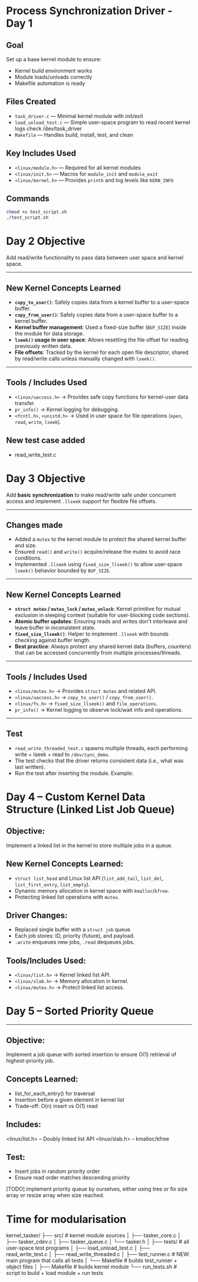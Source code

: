 # Process Synchronization Driver - Day 1

## Goal
Set up a base kernel module to ensure:
- Kernel build environment works
- Module loads/unloads correctly
- Makefile automation is ready

## Files Created
- `task_driver.c` — Minimal kernel module with init/exit
- `load_unload_test.c` — Simple user-space program to read recent kernel logs check /dev/task_driver
- `Makefile` — Handles build, install, test, and clean

## Key Includes Used
- `<linux/module.h>` — Required for all kernel modules
- `<linux/init.h>` — Macros for `module_init` and `module_exit`
- `<linux/kernel.h>` — Provides `printk` and log levels like `KERN_INFO`

## Commands
```bash
chmod +x test_script.sh
./test_script.sh
```


# Day 2 Objective
Add read/write functionality to pass data between user space and kernel space.

---

## New Kernel Concepts Learned

- **`copy_to_user()`**: Safely copies data from a kernel buffer to a user-space buffer.
- **`copy_from_user()`**: Safely copies data from a user-space buffer to a kernel buffer.
- **Kernel buffer management**: Used a fixed-size buffer (`BUF_SIZE`) inside the module for data storage.
- **`lseek()` usage in user space**: Allows resetting the file offset for reading previously written data.
- **File offsets**: Tracked by the kernel for each open file descriptor, shared by read/write calls unless manually changed with `lseek()`.

---

## Tools / Includes Used

- `<linux/uaccess.h>` → Provides safe copy functions for kernel-user data transfer.
- `pr_info()` → Kernel logging for debugging.
- `<fcntl.h>`, `<unistd.h>` → Used in user space for file operations (`open`, `read`, `write`, `lseek`).

## New test case added

- read_write_test.c


# Day 3 Objective
Add **basic synchronization** to make read/write safe under concurrent access and implement `.llseek` support for flexible file offsets.

---

## Changes made
- Added a `mutex` to the kernel module to protect the shared kernel buffer and size.
- Ensured `read()` and `write()` acquire/release the mutex to avoid race conditions.
- Implemented `.llseek` using `fixed_size_llseek()` to allow user-space `lseek()` behavior bounded by `BUF_SIZE`.

---

## New Kernel Concepts Learned
- **`struct mutex` / `mutex_lock` / `mutex_unlock`**: Kernel primitive for mutual exclusion in sleeping context (suitable for user-blocking code sections).
- **Atomic buffer updates**: Ensuring reads and writes don't interleave and leave buffer in inconsistent state.
- **`fixed_size_llseek()`**: Helper to implement `.llseek` with bounds checking against buffer length.
- **Best practice**: Always protect any shared kernel data (buffers, counters) that can be accessed concurrently from multiple processes/threads.

---

## Tools / Includes Used
- `<linux/mutex.h>` → Provides `struct mutex` and related API.
- `<linux/uaccess.h>` → `copy_to_user()` / `copy_from_user()`.
- `<linux/fs.h>` → `fixed_size_llseek()` and `file_operations`.
- `pr_info()` → Kernel logging to observe lock/wait info and operations.

---

## Test
- `read_write_threaded_test.c` spawns multiple threads, each performing write + lseek + read to `/dev/sync_demo`.
- The test checks that the driver returns consistent data (i.e., what was last written).
- Run the test after inserting the module. Example:

# Day 4 – Custom Kernel Data Structure (Linked List Job Queue)

## Objective:
Implement a linked list in the kernel to store multiple jobs in a queue.

## New Kernel Concepts Learned:
- `struct list_head` and Linux list API (`list_add_tail`, `list_del`, `list_first_entry`, `list_empty`).
- Dynamic memory allocation in kernel space with `kmalloc`/`kfree`.
- Protecting linked list operations with `mutex`.

## Driver Changes:
- Replaced single buffer with a `struct job` queue.
- Each job stores: ID, priority (future), and payload.
- `.write` enqueues new jobs, `.read` dequeues jobs.

## Tools/Includes Used:
- `<linux/list.h>` → Kernel linked list API.
- `<linux/slab.h>` → Memory allocation in kernel.
- `<linux/mutex.h>` → Protect linked list access.


# Day 5 – Sorted Priority Queue
-----------------------------
## Objective:
Implement a job queue with sorted insertion to ensure O(1) retrieval of highest-priority job.

## Concepts Learned:
- list_for_each_entry() for traversal
- Insertion before a given element in kernel list
- Trade-off: O(n) insert vs O(1) read

## Includes:
<linux/list.h> – Doubly linked list API
<linux/slab.h> – kmalloc/kfree

## Test:
- Insert jobs in random priority order
- Ensure read order matches descending priority

[TODO] implement priority queue by ourselves, either using tree or fix size array
or resize array when size reached.

# Time for modularisation

kernel_tasker/
 ├── src/                 # kernel module sources
 │    ├── tasker_core.c
 │    ├── tasker_cdev.c
 │    ├── tasker_queue.c
 │    └── tasker.h
 │
 ├── tests/               # all user-space test programs
 │    ├── load_unload_test.c
 │    ├── read_write_test.c
 │    ├── read_write_threaded.c
 │    ├── test_runner.c   # NEW: main program that calls all tests
 │    └── Makefile        # builds test_runner + object files
 │
 ├── Makefile             # builds kernel module
 └── run_tests.sh         # script to build + load module + run tests

